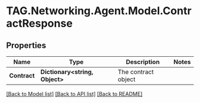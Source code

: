 # TAG.Networking.Agent.Model.ContractResponse

## Properties

Name | Type | Description | Notes
------------ | ------------- | ------------- | -------------
**Contract** | **Dictionary&lt;string, Object&gt;** | The contract object | 

[[Back to Model list]](../README.md#documentation-for-models) [[Back to API list]](../README.md#documentation-for-api-endpoints) [[Back to README]](../README.md)

